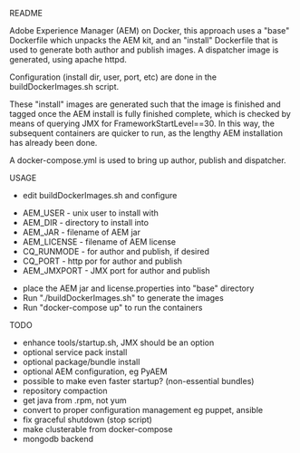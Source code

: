 README

Adobe Experience Manager (AEM) on Docker, this approach uses a "base" Dockerfile which unpacks the AEM kit, and an "install" Dockerfile that is used to generate both author and publish images. A dispatcher image is generated, using apache httpd.

Configuration (install dir, user, port, etc) are done in the buildDockerImages.sh script.

These "install" images are generated such that the image is finished and tagged once the AEM install is fully finished complete, which is checked by means of querying JMX for FrameworkStartLevel==30. In this way, the subsequent containers are quicker to run, as the lengthy AEM installation has already been done.

A docker-compose.yml is used to bring up author, publish and dispatcher.

USAGE

* edit buildDockerImages.sh and configure
 - AEM_USER - unix user to install with
 - AEM_DIR - directory to install into
 - AEM_JAR - filename of AEM jar
 - AEM_LICENSE - filename of AEM license
 - CQ_RUNMODE - for author and publish, if desired
 - CQ_PORT - http por for author and publish
 - AEM_JMXPORT - JMX port for author and publish
* place the AEM jar and license.properties into "base" directory
* Run "./buildDockerImages.sh" to generate the images
* Run "docker-compose up" to run the containers 

TODO

* enhance tools/startup.sh, JMX should be an option
* optional service pack install
* optional package/bundle install
* optional AEM configuration, eg PyAEM
* possible to make even faster startup? (non-essential bundles)
* repository compaction
* get java from .rpm, not yum
* convert to proper configuration management eg puppet, ansible
* fix graceful shutdown (stop script)
* make clusterable from docker-compose
* mongodb backend
